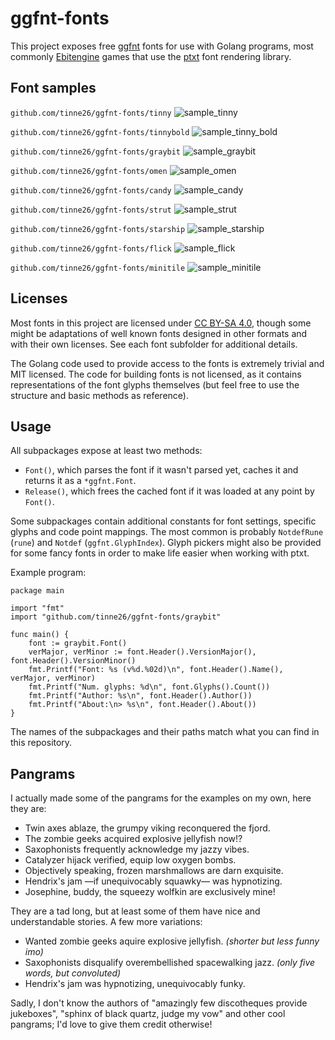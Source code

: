 # ggfnt-fonts

This project exposes free [ggfnt](https://github.com/tinne26/ggfnt) fonts for use with Golang programs, most commonly [Ebitengine](https://github.com/hajimehoshi/ebiten) games that use the [ptxt](https://github.com/tinne26/ptxt) font rendering library.

## Font samples

`github.com/tinne26/ggfnt-fonts/tinny`
![sample_tinny](https://github.com/user-attachments/assets/1e3326d6-6831-4c1b-8116-0d0a858ab561)

`github.com/tinne26/ggfnt-fonts/tinnybold`
![sample_tinny_bold](https://github.com/user-attachments/assets/636ab70b-98f5-4b5d-ab6c-d035ec428026)

`github.com/tinne26/ggfnt-fonts/graybit`
![sample_graybit](https://github.com/user-attachments/assets/a9bd799b-9ded-43f2-8081-0d788940339f)

`github.com/tinne26/ggfnt-fonts/omen`
![sample_omen](https://github.com/user-attachments/assets/19e1739d-398d-41f4-9bea-4650decb1399)

`github.com/tinne26/ggfnt-fonts/candy`
![sample_candy](https://github.com/user-attachments/assets/25fbd09e-0030-40cf-ad38-02c53056224f)

`github.com/tinne26/ggfnt-fonts/strut`
![sample_strut](https://github.com/user-attachments/assets/8d195df0-09fb-4cd8-a5a2-1859b8745bd4)

`github.com/tinne26/ggfnt-fonts/starship`
![sample_starship](https://github.com/user-attachments/assets/46b62db4-2b61-40b7-abf7-02a1cc5107f0)

`github.com/tinne26/ggfnt-fonts/flick`
![sample_flick](https://github.com/user-attachments/assets/73b5ec93-4e73-47cc-be10-9a552af02050)

`github.com/tinne26/ggfnt-fonts/minitile`
![sample_minitile](https://github.com/user-attachments/assets/6fca2315-0efe-4d8d-9140-a5e13eab6a4e)

## Licenses

Most fonts in this project are licensed under [CC BY-SA 4.0](https://creativecommons.org/licenses/by-sa/4.0/), though some might be adaptations of well known fonts designed in other formats and with their own licenses. See each font subfolder for additional details.

The Golang code used to provide access to the fonts is extremely trivial and MIT licensed. The code for building fonts is not licensed, as it contains representations of the font glyphs themselves (but feel free to use the structure and basic methods as reference).

## Usage

All subpackages expose at least two methods:
- `Font()`, which parses the font if it wasn't parsed yet, caches it and returns it as a `*ggfnt.Font`.
- `Release()`, which frees the cached font if it was loaded at any point by `Font()`.

Some subpackages contain additional constants for font settings, specific glyphs and code point mappings. The most common is probably `NotdefRune` (`rune`) and `Notdef` (`ggfnt.GlyphIndex`). Glyph pickers might also be provided for some fancy fonts in order to make life easier when working with ptxt.

Example program:
```Golang
package main

import "fmt"
import "github.com/tinne26/ggfnt-fonts/graybit"

func main() {
	font := graybit.Font()
	verMajor, verMinor := font.Header().VersionMajor(), font.Header().VersionMinor()
	fmt.Printf("Font: %s (v%d.%02d)\n", font.Header().Name(), verMajor, verMinor)
	fmt.Printf("Num. glyphs: %d\n", font.Glyphs().Count())
	fmt.Printf("Author: %s\n", font.Header().Author())
	fmt.Printf("About:\n> %s\n", font.Header().About())
}
```
The names of the subpackages and their paths match what you can find in this repository.

## Pangrams

I actually made some of the pangrams for the examples on my own, here they are:
- Twin axes ablaze, the grumpy viking reconquered the fjord.
- The zombie geeks acquired explosive jellyfish now!?
- Saxophonists frequently acknowledge my jazzy vibes.
- Catalyzer hijack verified, equip low oxygen bombs.
- Objectively speaking, frozen marshmallows are darn exquisite.
- Hendrix's jam —if unequivocably squawky— was hypnotizing.
- Josephine, buddy, the squeezy wolfkin are exclusively mine!

They are a tad long, but at least some of them have nice and understandable stories. A few more variations:
- Wanted zombie geeks aquire explosive jellyfish. *(shorter but less funny imo)*
- Saxophonists disqualify overembellished spacewalking jazz. *(only five words, but convoluted)*
- Hendrix's jam was hypnotizing, unequivocably funky.

Sadly, I don't know the authors of "amazingly few discotheques provide jukeboxes", "sphinx of black quartz, judge my vow" and other cool pangrams; I'd love to give them credit otherwise!
